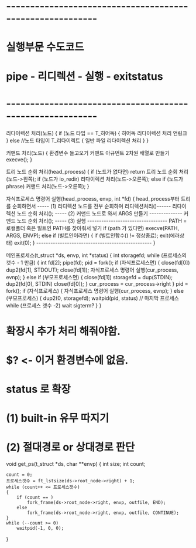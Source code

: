 
# ---------------------------------------------------------
# 실행부문 수도코드
# pipe - 리디렉션 - 실행 - exitstatus
# ---------------------------------------------------------

리다이렉션 처리(노드)
{
	if (노드 타입 == T_히어독)
	{
		히어독 리다이렉션 처리
		언링크
	}
	else //노드 타입이 T_리다이렉트
	{
		일반 파일 리다이렉션 처리
	}
}

커맨드 처리(노드)
{
	환경변수 들고오기
	커맨드 아규먼트 2차원 배열로 만들기
	execve();
}

트리 노드 순회 처리(head_process)
{
	if (노드가 없다면)
		return
	트리 노드 순회 처리 (노드->왼쪽);
	if (노드가 io_redir)
		리다이렉션 처리(노드->오른쪽);
	else if (노드가 phrase)
		커맨드 처리(노드->오른쪽);
}

자식프로세스 명령어 실행(head_process, envp, int *fd)
{
	head_process부터 트리를 순회하면서
	----- (1) 리디렉션 노드를 전부 순회하며 리디렉션처리()------
	리다이렉션 노드 순회 처리();
	----- (2) 커맨드 노드로 와서 ARGS 만들기 --------------
	커맨드 노드 순회 처리();
	----- (3) 실행  ----------------------------------
	PATH = 로컬폴더 혹은 빌트인 PATH를 찾아줘서 넣기
	if (path 가 있다면)
		execve(PATH, ARGS, ENVP);
	else if (빌트인이라면)
	{
		if (빌트인함수() != 정상종료);
			exit(에러상태)
		exit(0);
	}
	-------------------------------------------------
}

메인프로세스(t_struct *ds, envp, int *status)
{
	int storagefd;
	while (프로세스의 갯수 - 1 만큼)
	{
		int fd[2];
		pipe(fd);
		pid = fork();
		if (자식프로세스면)
		{
			close(fd[0])
			dup2(fd[1], STDOUT);
			close(fd[1]);
			자식프로세스 명령어 실행(cur_process, evnp);
		}
		else if (부모프로세스면)
		{
			close(fd[1])
			storagefd = dup(STDIN);
			dup2(fd[0], STDIN)
			close(fd[0]);
		}
		cur_process = cur_process->right
	}
	pid = fork();
	if (자식프로세스)
	{
		자식프로세스 명령어 실행(cur_process, evnp);
	}
	else (부모프로세스)
	{
		dup2(0, storagefd);
		waitpid(pid, status) // 마지막 프로세스
		while (프로세스 갯수 -2)
			wait
		sigterm?
	}
}

# 확장시 추가 처리 해줘야함.
# $? <- 이거 환경변수에 없음.
# status 로 확장
# (1) built-in 유무 따지기
# (2) 절대경로 or 상대경로 판단
void	get_ps(t_struct *ds, char **envp)
{
    int     size;
    int     count;

    count = 0;
    프로세스갯수 = ft_lstsize(ds->root_node->right) + 1;
    while (count++ <= 프로세스갯수)
	{
		if (count == )
			fork_frame(ds->root_node->right, envp, outfile, END);
		else
			fork_frame(ds->root_node->right, envp, outfile, CONTINUE);
	}
	while (--count >= 0)
		waitpid(-1, 0, 0);
}
